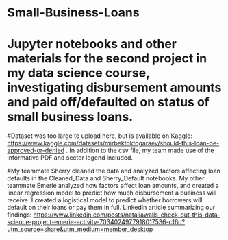 # Small-Business-Loans

# Jupyter notebooks and other materials for the second project in my data science course, investigating disbursement amounts and paid off/defaulted on status of small business loans.

#Dataset was too large to upload here, but is available on Kaggle: https://www.kaggle.com/datasets/mirbektoktogaraev/should-this-loan-be-approved-or-denied . In addition to the csv file, my team made use of the informative PDF and sector legend included.

#My teammate Sherry cleaned the data and analyzed factors affecting loan defaults in the Cleaned_Data and Sherry_Default notebooks. My other teammate Emerie analyzed how factors affect loan amounts, and created a linear regression model to predict how much disbursement a business will receive. I created a logistical model to predict whether borrowers will default on their loans or pay them in full. LinkedIn article summarizing our findings: https://www.linkedin.com/posts/nataliawalls_check-out-this-data-science-project-emerie-activity-7034024977918017536-c16o?utm_source=share&utm_medium=member_desktop
